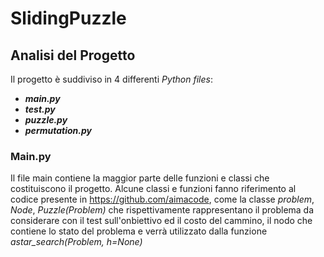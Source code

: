 # SlidingPuzzle

## Analisi del Progetto

Il progetto è suddiviso in 4 differenti *Python files*:
- ***main.py***
- ***test.py***
- ***puzzle.py***
- ***permutation.py***

### Main.py
Il file main contiene la maggior parte delle funzioni e classi che costituiscono il progetto.
Alcune classi e funzioni fanno riferimento al codice presente in https://github.com/aimacode, come la classe *problem*, *Node*, *Puzzle(Problem)* che rispettivamente rappresentano il problema da considerare con il test sull'onbiettivo ed il costo del cammino, il nodo che contiene lo stato del problema e verrà utilizzato dalla funzione *astar_search(Problem, h=None)* 


